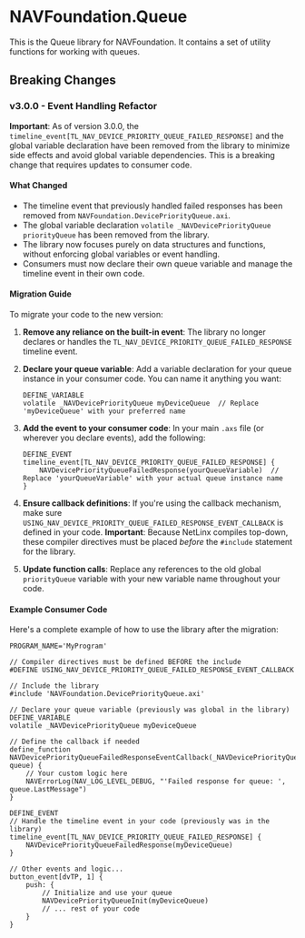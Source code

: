 # NAVFoundation.Queue

This is the Queue library for NAVFoundation. It contains a set of utility functions for working with queues.

## Breaking Changes

### v3.0.0 - Event Handling Refactor

**Important**: As of version 3.0.0, the `timeline_event[TL_NAV_DEVICE_PRIORITY_QUEUE_FAILED_RESPONSE]` and the global variable declaration have been removed from the library to minimize side effects and avoid global variable dependencies. This is a breaking change that requires updates to consumer code.

#### What Changed

- The timeline event that previously handled failed responses has been removed from `NAVFoundation.DevicePriorityQueue.axi`.
- The global variable declaration `volatile _NAVDevicePriorityQueue priorityQueue` has been removed from the library.
- The library now focuses purely on data structures and functions, without enforcing global variables or event handling.
- Consumers must now declare their own queue variable and manage the timeline event in their own code.

#### Migration Guide

To migrate your code to the new version:

1. **Remove any reliance on the built-in event**: The library no longer declares or handles the `TL_NAV_DEVICE_PRIORITY_QUEUE_FAILED_RESPONSE` timeline event.

2. **Declare your queue variable**: Add a variable declaration for your queue instance in your consumer code. You can name it anything you want:

    ```netlinx-source
    DEFINE_VARIABLE
    volatile _NAVDevicePriorityQueue myDeviceQueue  // Replace 'myDeviceQueue' with your preferred name
    ```

3. **Add the event to your consumer code**: In your main `.axs` file (or wherever you declare events), add the following:

    ```netlinx-source
    DEFINE_EVENT
    timeline_event[TL_NAV_DEVICE_PRIORITY_QUEUE_FAILED_RESPONSE] {
        NAVDevicePriorityQueueFailedResponse(yourQueueVariable)  // Replace 'yourQueueVariable' with your actual queue instance name
    }
    ```

4. **Ensure callback definitions**: If you're using the callback mechanism, make sure `USING_NAV_DEVICE_PRIORITY_QUEUE_FAILED_RESPONSE_EVENT_CALLBACK` is defined in your code. **Important**: Because NetLinx compiles top-down, these compiler directives must be placed _before_ the `#include` statement for the library.

5. **Update function calls**: Replace any references to the old global `priorityQueue` variable with your new variable name throughout your code.

#### Example Consumer Code

Here's a complete example of how to use the library after the migration:

```netlinx-source
PROGRAM_NAME='MyProgram'

// Compiler directives must be defined BEFORE the include
#DEFINE USING_NAV_DEVICE_PRIORITY_QUEUE_FAILED_RESPONSE_EVENT_CALLBACK

// Include the library
#include 'NAVFoundation.DevicePriorityQueue.axi'

// Declare your queue variable (previously was global in the library)
DEFINE_VARIABLE
volatile _NAVDevicePriorityQueue myDeviceQueue

// Define the callback if needed
define_function NAVDevicePriorityQueueFailedResponseEventCallback(_NAVDevicePriorityQueue queue) {
    // Your custom logic here
    NAVErrorLog(NAV_LOG_LEVEL_DEBUG, "'Failed response for queue: ', queue.LastMessage")
}

DEFINE_EVENT
// Handle the timeline event in your code (previously was in the library)
timeline_event[TL_NAV_DEVICE_PRIORITY_QUEUE_FAILED_RESPONSE] {
    NAVDevicePriorityQueueFailedResponse(myDeviceQueue)
}

// Other events and logic...
button_event[dvTP, 1] {
    push: {
        // Initialize and use your queue
        NAVDevicePriorityQueueInit(myDeviceQueue)
        // ... rest of your code
    }
}
```
